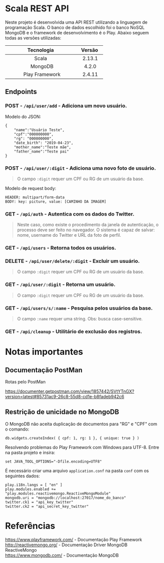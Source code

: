 # Scala REST API

Neste projeto é desenvolvida uma API REST utilizando a linguagem de programação Scala. O banco de dados escolhido foi o banco NoSQL MongoDB e o framework de desenvolvimento é o Play. Abaixo seguem todas as versões utilizadas:

<center>

|                 Tecnologia             | Versão      |
|:--------------------------------------:|:-----------:|
|                   Scala                |    2.13.1   |
|                  MongoDB               |    4.2.0    |
|               Play Framework           |    2.4.11   |
</center>

## Endpoints

### POST - ```/api/user/add``` - Adiciona um novo usuário.

Modelo do JSON:
```
{
	"name":"Usuário Teste",
	"cpf":"000000000",
	"rg": "000000000",
	"date_birth": "2019-04-23",
	"mother_name":"Teste mãe",
	"father_name":"Teste pai"
}
```

### POST - ```/api/user/:digit``` - Adiciona uma novo foto de usuário.

> O campo ```:digit``` requer um CPF ou RG de um usuário da base.

Modelo de request body:
```
HEADER: multipart/form-data
BODY: key: picture, value: [CAMINHO DA IMAGEM]
```

### GET - ```/api/auth``` - Autentica com os dados do Twitter.

> Neste caso, como existe o procedimento da janela de autenticação, o processo deve ser feito no navegador. O sistema é capaz de salvar: nome, username do Twitter e URL da foto de perfil.

### GET - ```/api/users``` - Retorna todos os usuários.

### DELETE - ```/api/user/delete/:digit``` - Excluir um usuário.

> O campo ```:digit``` requer um CPF ou RG de um usuário da base.

### GET - ```/api/user/:digit``` - Retorna um usuário.

> O campo ```:digit``` requer um CPF ou RG de um usuário da base.

### GET - ```/api/users/s/:name``` - Pesquisa pelos usuários da base.

> O campo ```:name``` requer uma string.
Obs: busca case-sensitive.

### GET - ```/api/cleanup``` - Utilitário de exclusão dos registros.

# Notas importantes

## Documentação PostMan

Rotas pelo PostMan

https://documenter.getpostman.com/view/1857442/SVtYTnGX?version=latest#85731ac9-26c8-55d8-cd1e-b8fadeb942c6

## Restrição de unicidade no MongoDB

O MongoDB não aceita duplicação de documentos para "RG" e "CPF" com o comando:

```db.widgets.createIndex( { cpf: 1, rg: 1 }, { unique: true } )```

Resolvendo problemas do Play Framework com Windows para UTF-8. Entre na pasta projeto e insira:

```set JAVA_TOOL_OPTIONS="-Dfile.encoding=UTF8"```

É necessário criar uma arquivo ```application.conf``` na pasta ```conf``` com os seguintes dados:

```
play.i18n.langs = [ "en" ]
play.modules.enabled += "play.modules.reactivemongo.ReactiveMongoModule"
mongodb.uri = "mongodb://localhost:27017/nome_do_banco"
twitter.ck1 = "api_key_twitter"
twitter.ck2 = "api_secret_key_twitter"
```


# Referências

https://www.playframework.com/ - Documentação Play Framework <br>
http://reactivemongo.org/ - Documentação Driver MongoDB ReactiveMongo<br>
https://www.mongodb.com/ - Documentação MongoDB